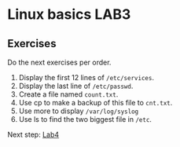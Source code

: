 # Linux basics LAB3

## Exercises

Do the next exercises per order.

1. Display the first 12 lines of `/etc/services`.
2. Display the last line of `/etc/passwd`.
3. Create a file named `count.txt`.
4. Use cp to make a backup of this file to `cnt.txt`. 
5. Use more to display `/var/log/syslog`
6. Use ls to find the two biggest file in `/etc`.

Next step: [Lab4](lab4.md)

